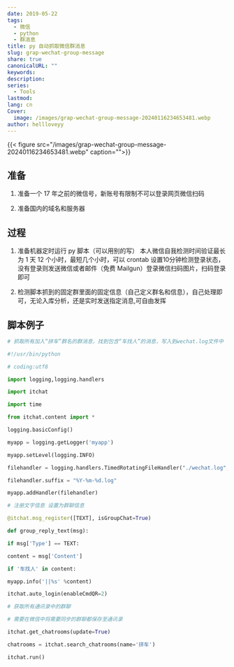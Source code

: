 ```yaml
---
date: 2019-05-22
tags:
  - 微信
  - python
  - 群消息
title: py 自动抓取微信群消息
slug: grap-wechat-group-message
share: true
canonicalURL: ""
keywords: 
description: 
series:
  - Tools
lastmod: 
lang: cn
Cover:
  image: /images/grap-wechat-group-message-20240116234653481.webp
author: hellloveyy
---
```


{{< figure src="/images/grap-wechat-group-message-20240116234653481.webp" caption="">}}
## 准备

1. 准备一个 17 年之前的微信号，新账号有限制不可以登录网页微信扫码
    
2. 准备国内的域名和服务器
    

## 过程

1. 准备机器定时运行 py 脚本（可以用别的写） 本人微信自我检测时间验证最长为 1 天 12 个小时，最短几个小时，可以 crontab 设置10分钟检测登录状态，没有登录则发送微信或者邮件（免费 Mailgun）登录微信扫码图片，扫码登录即可
    
2. 检测脚本抓到的固定群里面的固定信息（自己定义群名和信息），自己处理即可，无论入库分析，还是实时发送指定消息,可自由发挥


## 脚本例子

```python
# 抓取所有加入“拼车”群名的群消息，找到包含“车找人”的消息，写入到wechat.log文件中

#!/usr/bin/python

# coding:utf8

import logging,logging.handlers

import itchat

import time

from itchat.content import *

logging.basicConfig()

myapp = logging.getLogger('myapp')

myapp.setLevel(logging.INFO)

filehandler = logging.handlers.TimedRotatingFileHandler("./wechat.log", when='D', interval=1)

filehandler.suffix = "%Y-%m-%d.log"

myapp.addHandler(filehandler)

# 注册文字信息 设置为群聊信息

@itchat.msg_register([TEXT], isGroupChat=True)

def group_reply_text(msg):

if msg['Type'] == TEXT:

content = msg['Content']

if '车找人' in content:

myapp.info('||%s' %content)

itchat.auto_login(enableCmdQR=2)

# 获取所有通讯录中的群聊

# 需要在微信中将需要同步的群聊都保存至通讯录

itchat.get_chatrooms(update=True)

chatrooms = itchat.search_chatrooms(name='拼车')

itchat.run()

```